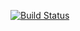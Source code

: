[![Build Status](https://secure.travis-ci.org/sansen/EggCatcher.png)](http://travis-ci.org/sansen/EggCatcher)